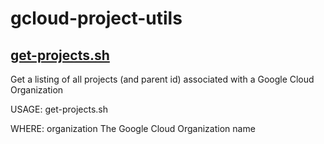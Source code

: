 # gcloud-project-utils

## [get-projects.sh](get-projects.sh)
Get a listing of all projects (and parent id) associated with a Google Cloud Organization

  USAGE:
      get-projects.sh <organization> 
 
  WHERE:
      organization   The Google Cloud Organization name
